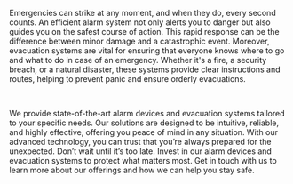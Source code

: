 Emergencies can strike at any moment, and when they do, every second counts. An efficient alarm system not only alerts you to danger but also guides you on the safest course of action. This rapid response can be the difference between minor damage and a catastrophic event. Moreover, evacuation systems are vital for ensuring that everyone knows where to go and what to do in case of an emergency. Whether it's a fire, a security breach, or a natural disaster, these systems provide clear instructions and routes, helping to prevent panic and ensure orderly evacuations.

<br>

We provide state-of-the-art alarm devices and evacuation systems tailored to your specific needs. Our solutions are designed to be intuitive, reliable, and highly effective, offering you peace of mind in any situation. With our advanced technology, you can trust that you’re always prepared for the unexpected. Don’t wait until it’s too late. Invest in our alarm devices and evacuation systems to protect what matters most. Get in touch with us to learn more about our offerings and how we can help you stay safe.